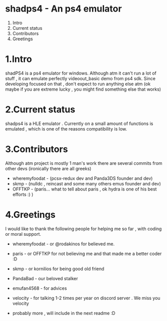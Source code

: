 shadps4 - An ps4 emulator
=========================

1. Intro
2. Current status
3. Contributors
4. Greetings

1.Intro
=======
shadPS4 is a ps4 emulator for windows. Although atm it can't run a lot of stuff , it can emulate perfectly videoout_basic demo from ps4 sdk. Since developing focused on that , don't expect to run anything else atm (ok maybe if you are extreme lucky , you might find something else that works)

2.Current status
================
shadps4 is a HLE emulator . Currently on a small amount of functions is emulated , which is one of the reasons compatibility is low.


3.Contributors
==============
Although atm project is mostly 1 man's work there are several commits from other devs (ironically there are all greeks)

- wheremyfoodat - (pcsx-redux dev and Panda3DS founder and dev)
- skmp - (nulldc , reincast and some many others emus founder and dev)
- OFFTKP - (paris... what to tell about paris , ok hydra is one of his best efforts :) )

4.Greetings
===========
I would like to thank the following people for helping me so far , with coding or moral support.

- wheremyfoodat - or @rodakinos for believed me.
- paris - or OFFTKP for not believing me and that made me a better coder :D
- skmp - or kornilios for being good old friend
- PandaBad - our beloved stalker
- emufan4568 - for advices
- velocity - for talking 1-2 times per year on discord server . We miss you velocity 

- probably more , will include in the next readme :D

